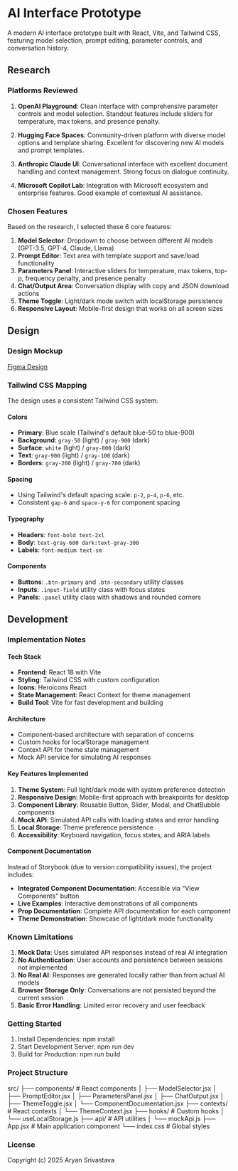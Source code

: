 # AI Interface Prototype

A modern AI interface prototype built with React, Vite, and Tailwind CSS, featuring model selection, prompt editing, parameter controls, and conversation history.

## Research

### Platforms Reviewed

1. **OpenAI Playground**: Clean interface with comprehensive parameter controls and model selection. Standout features include sliders for temperature, max tokens, and presence penalty.

2. **Hugging Face Spaces**: Community-driven platform with diverse model options and template sharing. Excellent for discovering new AI models and prompt templates.

3. **Anthropic Claude UI**: Conversational interface with excellent document handling and context management. Strong focus on dialogue continuity.

4. **Microsoft Copilot Lab**: Integration with Microsoft ecosystem and enterprise features. Good example of contextual AI assistance.

### Chosen Features

Based on the research, I selected these 6 core features:

1. **Model Selector**: Dropdown to choose between different AI models (GPT-3.5, GPT-4, Claude, Llama)
2. **Prompt Editor**: Text area with template support and save/load functionality
3. **Parameters Panel**: Interactive sliders for temperature, max tokens, top-p, frequency penalty, and presence penalty
4. **Chat/Output Area**: Conversation display with copy and JSON download actions
5. **Theme Toggle**: Light/dark mode switch with localStorage persistence
6. **Responsive Layout**: Mobile-first design that works on all screen sizes

## Design

### Design Mockup

[Figma Design]()

### Tailwind CSS Mapping

The design uses a consistent Tailwind CSS system:

#### Colors
- **Primary**: Blue scale (Tailwind's default blue-50 to blue-900)
- **Background**: `gray-50` (light) / `gray-900` (dark)
- **Surface**: `white` (light) / `gray-800` (dark)
- **Text**: `gray-900` (light) / `gray-100` (dark)
- **Borders**: `gray-200` (light) / `gray-700` (dark)

#### Spacing
- Using Tailwind's default spacing scale: `p-2`, `p-4`, `p-6`, etc.
- Consistent `gap-6` and `space-y-6` for component spacing

#### Typography
- **Headers**: `font-bold text-2xl`
- **Body**: `text-gray-600 dark:text-gray-300`
- **Labels**: `font-medium text-sm`

#### Components
- **Buttons**: `.btn-primary` and `.btn-secondary` utility classes
- **Inputs**: `.input-field` utility class with focus states
- **Panels**: `.panel` utility class with shadows and rounded corners

## Development

### Implementation Notes

#### Tech Stack
- **Frontend**: React 18 with Vite
- **Styling**: Tailwind CSS with custom configuration
- **Icons**: Heroicons React
- **State Management**: React Context for theme management
- **Build Tool**: Vite for fast development and building

#### Architecture
- Component-based architecture with separation of concerns
- Custom hooks for localStorage management
- Context API for theme state management
- Mock API service for simulating AI responses

#### Key Features Implemented
1. **Theme System**: Full light/dark mode with system preference detection
2. **Responsive Design**: Mobile-first approach with breakpoints for desktop
3. **Component Library**: Reusable Button, Slider, Modal, and ChatBubble components
4. **Mock API**: Simulated API calls with loading states and error handling
5. **Local Storage**: Theme preference persistence
6. **Accessibility**: Keyboard navigation, focus states, and ARIA labels

#### Component Documentation
Instead of Storybook (due to version compatibility issues), the project includes:
- **Integrated Component Documentation**: Accessible via "View Components" button
- **Live Examples**: Interactive demonstrations of all components
- **Prop Documentation**: Complete API documentation for each component
- **Theme Demonstration**: Showcase of light/dark mode functionality

### Known Limitations

1. **Mock Data**: Uses simulated API responses instead of real AI integration
2. **No Authentication**: User accounts and persistence between sessions not implemented
3. **No Real AI**: Responses are generated locally rather than from actual AI models
4. **Browser Storage Only**: Conversations are not persisted beyond the current session
5. **Basic Error Handling**: Limited error recovery and user feedback

### Getting Started

1. Install Dependencies:
   npm install
2. Start Development Server:
   npm run dev
3. Build for Production:
   npm run build

### Project Structure
src/
├── components/          # React components
│   ├── ModelSelector.jsx
│   ├── PromptEditor.jsx
│   ├── ParametersPanel.jsx
│   ├── ChatOutput.jsx
│   ├── ThemeToggle.jsx
│   └── ComponentDocumentation.jsx
├── contexts/           # React contexts
│   └── ThemeContext.jsx
├── hooks/              # Custom hooks
│   └── useLocalStorage.js
├── api/                # API utilities
│   └── mockApi.js
├── App.jsx             # Main application component
└── index.css           # Global styles

### License
Copyright (c) 2025 Aryan Srivastava
